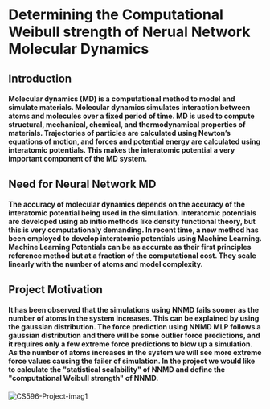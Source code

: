 # Determining the Computational Weibull strength of Nerual Network Molecular Dynamics
## Introduction

#### Molecular dynamics (MD) is a computational method to model and simulate materials. Molecular dynamics simulates interaction between atoms and molecules over a fixed period of time. MD is used to compute structural, mechanical, chemical, and thermodynamical properties of materials. Trajectories of particles are calculated using Newton’s equations of motion, and forces and potential energy are calculated using interatomic potentials. This makes the interatomic potential a very important component of the MD system. 

## Need for Neural Network MD

#### The accuracy of molecular dynamics depends on the accuracy of the interatomic potential being used in the simulation. Interatomic potentials are developed using ab initio methods like density functional theory, but this is very computationaly demanding. In recent time, a new method has been employed to develop interatomic potentials using Machine Learning. Machine Learning Potentials can be as accurate as their first principles reference method but at a fraction of the computational cost. They scale linearly with the number of atoms and model complexity.

## Project Motivation

#### It has been observed that the simulations using NNMD fails sooner as the number of atoms in the system increases. This can be explained by using the gaussian distribution. The force prediction using NNMD MLP follows a gaussian distribution and there will be some outlier force predictions, and it requires only a few extreme force predictions to blow up a simulation. As the number of atoms increases in the system we will see more extreme force values causing the failer of simulation. In the project we would like to calculate the "statistical scalability" of NNMD and define the "computational Weibull strength" of NNMD.

![CS596-Project-imag1](https://user-images.githubusercontent.com/13280755/99920128-4c520800-2cd6-11eb-912b-05c3e52f3649.png)
